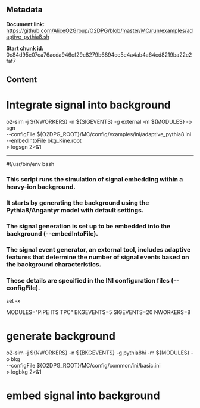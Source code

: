 ## Metadata

**Document link:** https://github.com/AliceO2Group/O2DPG/blob/master/MC/run/examples/adaptive_pythia8.sh

**Start chunk id:** 0c84d95e07ca76acda946cf29c8279b6894ce5e4a4ab4a64cd8219ba22e2faf7

## Content

# Integrate signal into background

o2-sim -j ${NWORKERS} -n ${SIGEVENTS} -g external -m ${MODULES} -o sgn \
       --configFile ${O2DPG_ROOT}/MC/config/examples/ini/adaptive_pythia8.ini \
       --embedIntoFile bkg_Kine.root \
       > logsgn 2>&1

---

#!/usr/bin/env bash

### This script runs the simulation of signal embedding within a heavy-ion background.
### It starts by generating the background using the Pythia8/Angantyr model with default settings.
### The signal generation is set up to be embedded into the background (--embedIntoFile).
### The signal event generator, an external tool, includes adaptive features that determine the number of signal events based on the background characteristics.
### These details are specified in the INI configuration files (--configFile).

set -x

MODULES="PIPE ITS TPC"
BKGEVENTS=5
SIGEVENTS=20
NWORKERS=8

# generate background

o2-sim -j ${NWORKERS} -n ${BKGEVENTS} -g pythia8hi -m ${MODULES} -o bkg \
       --configFile ${O2DPG_ROOT}/MC/config/common/ini/basic.ini \
       > logbkg 2>&1

# embed signal into background